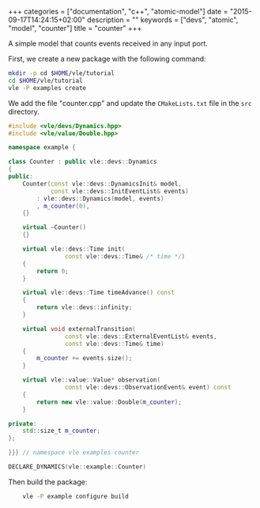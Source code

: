 +++
categories = ["documentation", "c++", "atomic-model"]
date = "2015-09-17T14:24:15+02:00"
description = ""
keywords = ["devs", "atomic", "model", "counter"]
title = "counter"
+++

A simple model that counts events received in any input port.

First, we create a new package with the following command:

```bash
mkdir -p cd $HOME/vle/tutorial
cd $HOME/vle/tutorial
vle -P examples create
```

We add the file "counter.cpp" and update the `CMakeLists.txt` file in the `src`
directory.

```C++
#include <vle/devs/Dynamics.hpp>
#include <vle/value/Double.hpp>

namespace example {

class Counter : public vle::devs::Dynamics
{
public:
    Counter(const vle::devs::DynamicsInit& model,
            const vle::devs::InitEventList& events)
        : vle::devs::Dynamics(model, events)
        , m_counter(0),
    {}

    virtual ~Counter()
    {}

    virtual vle::devs::Time init(
                const vle::devs::Time& /* time */)
    {
        return 0;
    }

    virtual vle::devs::Time timeAdvance() const
    {
        return vle::devs::infinity;
    }

    virtual void externalTransition(
                const vle::devs::ExternalEventList& events,
                const vle::devs::Time& time)
    {
        m_counter += events.size();
    }

    virtual vle::value::Value* observation(
                const vle::devs::ObservationEvent& event) const
    {
        return new vle::value::Double(m_counter);
    }

private:
    std::size_t m_counter;
};

}}} // namespace vle examples counter

DECLARE_DYNAMICS(vle::example::Counter)
```

Then build the package:

```bash
    vle -P example configure build
```
